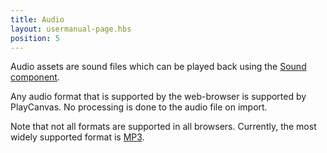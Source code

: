 ```yaml
---
title: Audio
layout: usermanual-page.hbs
position: 5
---
```


Audio assets are sound files which can be played back using the [Sound component][sound-component].

Any audio format that is supported by the web-browser is supported by PlayCanvas. No processing is done to the audio file on import.

Note that not all formats are supported in all browsers. Currently, the most widely supported format is [MP3][mp3].

[mp3]: https://caniuse.com/mp3
[sound-component]: /user-manual/packs/components/sound/

